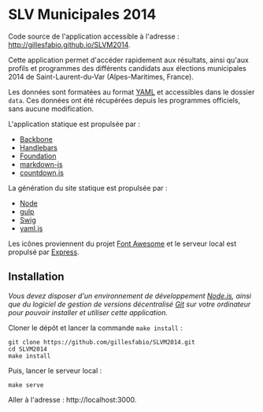 # SLV Municipales 2014

Code source de l'application accessible à l'adresse : http://gillesfabio.github.io/SLVM2014.

Cette application permet d'accéder rapidement aux résultats, ainsi qu'aux profils
et programmes des différents candidats aux élections municipales 2014
de Saint-Laurent-du-Var (Alpes-Maritimes, France).

Les données sont formatées au format [YAML](http://www.yaml.org/) et accessibles
dans le dossier `data`. Ces données ont été récupérées depuis les programmes
officiels, sans aucune modification.

L'application statique est propulsée par :

* [Backbone](http://backbonejs.org)
* [Handlebars](http://handlebarsjs.com)
* [Foundation](http://foundation.zurb.com)
* [markdown-js](https://github.com/evilstreak/markdown-js)
* [countdown.js](https://bitbucket.org/mckamey/countdown.js)

La génération du site statique est propulsée par :

* [Node](http://nodejs.org)
* [gulp](http://gulpjs.com)
* [Swig](http://paularmstrong.github.io/swig/)
* [yaml.js](https://github.com/jeremyfa/yaml.js)

Les icônes proviennent du projet [Font Awesome](http://fontawesome.io/) et
le serveur local est propulsé par [Express](http://expressjs.com).

## Installation

*Vous devez disposer d'un environnement de développement [Node.js](http://nodejs.org),
ainsi que du logiciel de gestion de versions décentralisé [Git](http://git-scm.com/)
sur votre ordinateur pour pouvoir installer et utiliser cette application.*

Cloner le dépôt et lancer la commande `make install` :

```
git clone https://github.com/gillesfabio/SLVM2014.git
cd SLVM2014
make install
```

Puis, lancer le serveur local :

```
make serve
```

Aller à l'adresse : http://localhost:3000.
